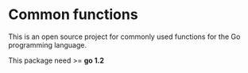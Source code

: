 Common functions
===
This is an open source project for commonly used functions for the Go programming language.

This package need >= **go 1.2**

